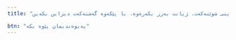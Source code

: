 ```yaml
---
title: "با گۆڕینی شوێنەکەت، ژیانت بەرز بکەرەوە. با پێکەوە گەشتەکەت دیزاین بکەین."

btn: "پەیوەندیمان پێوە بکە"
---
```

